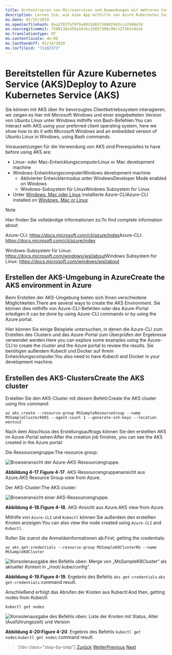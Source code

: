 ```yaml
---
title: Orchestrieren von Microservices und Anwendungen mit mehreren Containern für hohe Skalierbarkeit und Verfügbarkeit
description: Lernen Sie, wie eine App mithilfe von Azure Kubernetes Service bereitgestellt wird.
ms.date: 02/15/2019
ms.openlocfilehash: 0aa2f83fbf8f9a8815d65730002943cca748643d
ms.sourcegitcommit: 7588136e355e10cbc2582f389c90c127363c02a5
ms.translationtype: HT
ms.contentlocale: de-DE
ms.lasthandoff: 03/14/2020
ms.locfileid: "71182373"
---
```

# <a name="deploy-to-azure-kubernetes-service-aks"></a><span data-ttu-id="485df-103">Bereitstellen für Azure Kubernetes Service (AKS)</span><span class="sxs-lookup"><span data-stu-id="485df-103">Deploy to Azure Kubernetes Service (AKS)</span></span>

<span data-ttu-id="485df-104">Sie können mit AKS über Ihr bevorzugtes Clientbetriebssystem interagieren, wir zeigen es hier mit Microsoft Windows und einer eingebetteten Version von Ubuntu Linux unter Windows mithilfe von Bash-Befehlen.</span><span class="sxs-lookup"><span data-stu-id="485df-104">You can interact with AKS using your preferred client operating system, here we show how to do it with Microsoft Windows and an embedded version of Ubuntu Linux in Windows, using Bash commands.</span></span>

<span data-ttu-id="485df-105">Voraussetzungen für die Verwendung von AKS sind:</span><span class="sxs-lookup"><span data-stu-id="485df-105">Prerequisites to have before using AKS are:</span></span>

- <span data-ttu-id="485df-106">Linux- oder Mac-Entwicklungscomputer</span><span class="sxs-lookup"><span data-stu-id="485df-106">Linux or Mac development machine</span></span>
- <span data-ttu-id="485df-107">Windows-Entwicklungscomputer</span><span class="sxs-lookup"><span data-stu-id="485df-107">Windows development machine</span></span>
  - <span data-ttu-id="485df-108">Aktivierter Entwicklermodus unter Windows</span><span class="sxs-lookup"><span data-stu-id="485df-108">Developer Mode enabled on Windows</span></span>
  - <span data-ttu-id="485df-109">Windows-Subsystem für Linux</span><span class="sxs-lookup"><span data-stu-id="485df-109">Windows Subsystem for Linux</span></span>
- <span data-ttu-id="485df-110">Unter [Windows, Mac oder Linux](https://docs.microsoft.com/cli/azure/install-azure-cli) installierte Azure-CLI</span><span class="sxs-lookup"><span data-stu-id="485df-110">Azure-CLI installed on [Windows, Mac or Linux](https://docs.microsoft.com/cli/azure/install-azure-cli)</span></span>

> [!NOTE]
> <span data-ttu-id="485df-111">Hier finden Sie vollständige Informationen zu:</span><span class="sxs-lookup"><span data-stu-id="485df-111">To find complete information about:</span></span>
>
> <span data-ttu-id="485df-112">Azure-CLI: <https://docs.microsoft.com/cli/azure/index></span><span class="sxs-lookup"><span data-stu-id="485df-112">Azure-CLI: <https://docs.microsoft.com/cli/azure/index></span></span>
>
> <span data-ttu-id="485df-113">Windows-Subsystem für Linux: <https://docs.microsoft.com/windows/wsl/about></span><span class="sxs-lookup"><span data-stu-id="485df-113">Windows Subsystem for Linux: <https://docs.microsoft.com/windows/wsl/about></span></span>

## <a name="create-the-aks-environment-in-azure"></a><span data-ttu-id="485df-114">Erstellen der AKS-Umgebung in Azure</span><span class="sxs-lookup"><span data-stu-id="485df-114">Create the AKS environment in Azure</span></span>

<span data-ttu-id="485df-115">Beim Erstellen der AKS-Umgebung bieten sich Ihnen verschiedene Möglichkeiten.</span><span class="sxs-lookup"><span data-stu-id="485df-115">There are several ways to create the AKS Environment.</span></span> <span data-ttu-id="485df-116">Sie können dies mithilfe von Azure-CLI-Befehlen oder des Azure-Portal erledigen.</span><span class="sxs-lookup"><span data-stu-id="485df-116">It can be done by using Azure-CLI commands or by using the Azure portal.</span></span>

<span data-ttu-id="485df-117">Hier können Sie einige Beispiele untersuchen, in denen die Azure-CLI zum Erstellen des Clusters und das Azure-Portal zum Überprüfen der Ergebnisse verwendet werden.</span><span class="sxs-lookup"><span data-stu-id="485df-117">Here you can explore some examples using the Azure-CLI to create the cluster and the Azure portal to review the results.</span></span> <span data-ttu-id="485df-118">Sie benötigen außerdem Kubectl und Docker auf Ihrem Entwicklungscomputer.</span><span class="sxs-lookup"><span data-stu-id="485df-118">You also need to have Kubectl and Docker in your development machine.</span></span>  

## <a name="create-the-aks-cluster"></a><span data-ttu-id="485df-119">Erstellen des AKS-Clusters</span><span class="sxs-lookup"><span data-stu-id="485df-119">Create the AKS cluster</span></span>

<span data-ttu-id="485df-120">Erstellen Sie den AKS-Cluster mit diesem Befehl:</span><span class="sxs-lookup"><span data-stu-id="485df-120">Create the AKS cluster using this command:</span></span>

```console
az aks create --resource-group MSSampleResourceGroup --name MSSampleClusterK801 --agent-count 1 --generate-ssh-keys --location westus2
```

<span data-ttu-id="485df-121">Nach dem Abschluss des Erstellungsauftrags können Sie den erstellten AKS im Azure-Portal sehen:</span><span class="sxs-lookup"><span data-stu-id="485df-121">After the creation job finishes, you can see the AKS created in the Azure portal:</span></span>

<span data-ttu-id="485df-122">Die Ressourcengruppe:</span><span class="sxs-lookup"><span data-stu-id="485df-122">The resource group:</span></span>

![Browseransicht der Azure-AKS-Ressourcengruppe.](media/aks-resource-group-view.png)

<span data-ttu-id="485df-124">**Abbildung 4-17**.</span><span class="sxs-lookup"><span data-stu-id="485df-124">**Figure 4-17**.</span></span> <span data-ttu-id="485df-125">AKS-Ressourcengruppenansicht aus Azure.</span><span class="sxs-lookup"><span data-stu-id="485df-125">AKS Resource Group view from Azure.</span></span>

<span data-ttu-id="485df-126">Der AKS-Cluster:</span><span class="sxs-lookup"><span data-stu-id="485df-126">The AKS cluster:</span></span>

![Browseransicht einer AKS-Ressourcengruppe.](media/aks-cluster-view.png)

<span data-ttu-id="485df-128">**Abbildung 4-18.**</span><span class="sxs-lookup"><span data-stu-id="485df-128">**Figure 4-18**.</span></span> <span data-ttu-id="485df-129">AKS-Ansicht aus Azure.</span><span class="sxs-lookup"><span data-stu-id="485df-129">AKS view from Azure.</span></span>

<span data-ttu-id="485df-130">Mithilfe von `Azure-CLI` und `Kubectl` können Sie außerdem den erstellten Knoten anzeigen.</span><span class="sxs-lookup"><span data-stu-id="485df-130">You can also view the node created using `Azure-CLI` and `Kubectl`.</span></span>

<span data-ttu-id="485df-131">Rufen Sie zuerst die Anmeldeinformationen ab:</span><span class="sxs-lookup"><span data-stu-id="485df-131">First, getting the credentials:</span></span>

```console
az aks get-credentials --resource-group MSSampleK8ClusterRG --name MSSampleK8Cluster
```

![Konsolenausgabe des Befehls oben: Merge von „MsSampleK8Cluster“ als aktueller Kontext in „/root/.kube/config“.](media/get-credentials-command-result.png)

<span data-ttu-id="485df-133">**Abbildung 4-19.**</span><span class="sxs-lookup"><span data-stu-id="485df-133">**Figure 4-19**.</span></span> <span data-ttu-id="485df-134">Ergebnis des Befehls `aks get-credentials`.</span><span class="sxs-lookup"><span data-stu-id="485df-134">`aks get-credentials` command result.</span></span>

<span data-ttu-id="485df-135">Anschließend erfolgt das Abrufen der Knoten aus Kubectl:</span><span class="sxs-lookup"><span data-stu-id="485df-135">And then, getting nodes from Kubectl:</span></span>

```console
kubectl get nodes
```

![Konsolenausgabe des Befehls oben: Liste der Knoten mit Status, Alter (Ausführungszeit) und Version](media/kubectl-get-nodes-command-result.png)

<span data-ttu-id="485df-137">**Abbildung 4-20:**</span><span class="sxs-lookup"><span data-stu-id="485df-137">**Figure 4-20**.</span></span> <span data-ttu-id="485df-138">Ergebnis des Befehls `kubectl get nodes`.</span><span class="sxs-lookup"><span data-stu-id="485df-138">`kubectl get nodes` command result.</span></span>

>[!div class="step-by-step"]
><span data-ttu-id="485df-139">[Zurück](orchestrate-high-scalability-availability.md)
>[Weiter](docker-apps-development-environment.md)</span><span class="sxs-lookup"><span data-stu-id="485df-139">[Previous](orchestrate-high-scalability-availability.md)
[Next](docker-apps-development-environment.md)</span></span>
